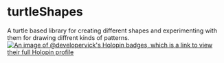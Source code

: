 # turtleShapes
A turtle based library for creating different shapes and experimenting with them for drawing diffrent kinds of patterns.
[![An image of @developervick's Holopin badges, which is a link to view their full Holopin profile](https://holopin.me/developervick)](https://holopin.io/@developervick)
